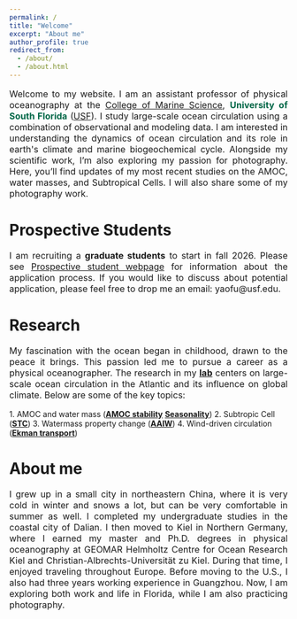 ```yaml
---
permalink: /
title: "Welcome"
excerpt: "About me"
author_profile: true
redirect_from: 
  - /about/
  - /about.html
---
```


<p style="font-size:16px; text-align: justify;">Welcome to my website. I am an assistant professor of physical oceanography at the <a href="https://www.usf.edu/marine-science/faculty/faculty-directory/physical-oceanography/yao-fu.aspx">College of Marine Science</a>, <span style="font-weight:bold; color: #006747;">University of South Florida</span> (<a href="https://www.usf.edu//">USF</a>). I study large-scale ocean circulation using a combination of observational and modeling data. I am interested in understanding the dynamics of ocean circulation and its role in earth's climate and marine biogeochemical cycle. Alongside my scientific work, I’m also exploring my passion for photography. Here, you’ll find updates of my most recent studies on the AMOC, water masses, and Subtropical Cells. I will also share some of my photography work. </p> 

Prospective Students
======
<p style="font-size:16px; text-align: justify;">I am recruiting a <span style="font-weight:bold">graduate students</span> to start in fall 2026. Please see <a href="https://www.usf.edu/marine-science/education/prospective-students/index.aspx//">Prospective student webpage</a> for information about the application process. If you would like to discuss about potential application, please feel free to drop me an email: yaofu@usf.edu. </p> 

Research
======
<p style="font-size:16px; text-align: justify;"> My fascination with the ocean began in childhood, drawn to the peace it brings. This passion led me to pursue a career as a physical oceanographer. The research in my <span style="font-weight:bold"><a href="/laboratory/">lab</a></span>  centers on large-scale ocean circulation in the Atlantic and its influence on global climate. Below are some of the key topics:</p>
1. AMOC and water mass (<span style="font-weight:bold"><a href="https://www.science.org/doi/10.1126/sciadv.abc7836">AMOC stability</a></span> <span style="font-weight:bold"><a href="https://doi.org/10.1038/s43247-023-00848-9">Seasonality</a></span>) 
2. Subtropic Cell (<span style="font-weight:bold"><a href="https://doi.org/10.1029/2021JC018191">STC</a></span>) 
3. Watermass property change (<span style="font-weight:bold"><a href="https://doi.org/10.1029/2018JC014878">AAIW</a></span>) 
4. Wind-driven circulation (<span style="font-weight:bold"><a href="https://doi.org/10.5194/os-13-531-2017">Ekman transport</a></span>)

About me
======
<p style="font-size:16px; text-align: justify;">I grew up in a small city in northeastern China, where it is very cold in winter and snows a lot, but can be very comfortable in summer as well. I completed my undergraduate studies in the coastal city of Dalian. I then moved to Kiel in Northern Germany, where I earned my master and Ph.D. degrees in physical oceanography at GEOMAR Helmholtz Centre for Ocean Research Kiel and Christian-Albrechts-Universität zu Kiel.  During that time, I enjoyed traveling throughout Europe. Before moving to the U.S., I also had three years working experience in Guangzhou. Now, I am exploring both work and life in Florida, while I am also practicing photography.</p>